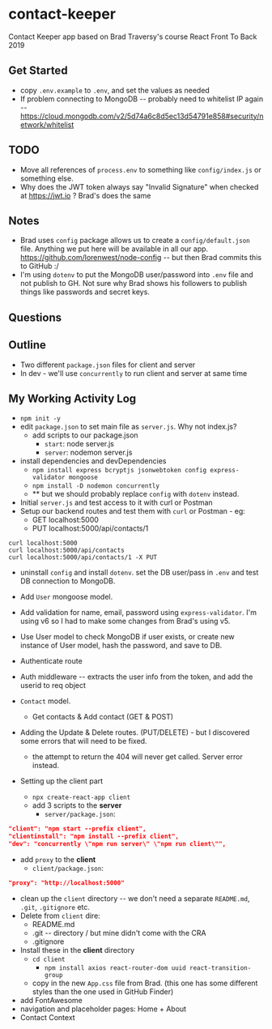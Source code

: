 # contact-keeper

Contact Keeper app based on Brad Traversy's course React Front To Back 2019

## Get Started

- copy `.env.example` to `.env`, and set the values as needed
- If problem connecting to MongoDB -- probably need to whitelist IP again -- https://cloud.mongodb.com/v2/5d74a6c8d5ec13d54791e858#security/network/whitelist

## TODO

- Move all references of `process.env` to something like `config/index.js` or something else.
- Why does the JWT token always say "Invalid Signature" when checked at https://jwt.io ? Brad's does the same

## Notes

- Brad uses `config` package allows us to create a `config/default.json` file. Anything we put here will be available in all our app. https://github.com/lorenwest/node-config -- but then Brad commits this to GitHub :/
- I'm using `dotenv` to put the MongoDB user/password into `.env` file and not publish to GH. Not sure why Brad shows his followers to publish things like passwords and secret keys.

## Questions

## Outline

- Two different `package.json` files for client and server
- In dev - we'll use `concurrently` to run client and server at same time

## My Working Activity Log

- `npm init -y`
- edit `package.json` to set main file as `server.js`. Why not index.js?
  - add scripts to our package.json
    - `start`: node server.js
    - `server`: nodemon server.js
- install dependencies and devDependencies
  - `npm install express bcryptjs jsonwebtoken config express-validator mongoose`
  - `npm install -D nodemon concurrently`
  - \*\* but we should probably replace `config` with `dotenv` instead.
- Initial `server.js` and test access to it with curl or Postman
- Setup our backend routes and test them with `curl` or Postman - eg:
  - GET localhost:5000
  - PUT localhost:5000/api/contacts/1

```
curl localhost:5000
curl localhost:5000/api/contacts
curl localhost:5000/api/contacts/1 -X PUT
```

- uninstall `config` and install `dotenv`. set the DB user/pass in `.env` and test DB connection to MongoDB.
- Add `User` mongoose model.
- Add validation for name, email, password using `express-validator`. I'm using v6 so I had to make some changes from Brad's using v5.
- Use User model to check MongoDB if user exists, or create new instance of User model, hash the password, and save to DB.
- Authenticate route
- Auth middleware -- extracts the user info from the token, and add the userid to req object
- `Contact` model.
  - Get contacts & Add contact (GET & POST)
- Adding the Update & Delete routes. (PUT/DELETE) - but I discovered some errors that will need to be fixed.

  - the attempt to return the 404 will never get called. Server error instead.

- Setting up the client part
  - `npx create-react-app client`
  - add 3 scripts to the **server**
    - `server/package.json`:

```json
"client": "npm start --prefix client",
"clientinstall": "npm install --prefix client",
"dev": "concurrently \"npm run server\" \"npm run client\"",
```

- add `proxy` to the **client**
  - `client/package.json`:

```json
"proxy": "http://localhost:5000"
```

- clean up the `client` directory -- we don't need a separate `README.md`, `.git`, `.gitignore` etc.
- Delete from `client` dire:
  - README.md
  - .git -- directory / but mine didn't come with the CRA
  - .gitignore
- Install these in the **client** directory
  - `cd client`
    - `npm install axios react-router-dom uuid react-transition-group`
  - copy in the new `App.css` file from Brad. (this one has some different styles than the one used in GitHub Finder)
- add FontAwesome 
- navigation and placeholder pages: Home + About
- Contact Context